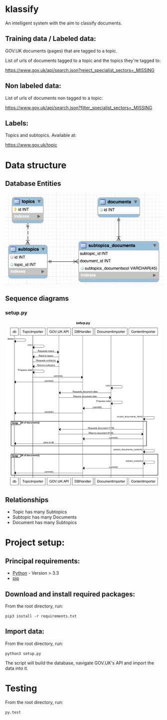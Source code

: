 # klassify

An intelligent system with the aim to classify documents.

## Training data / Labeled data:

GOV.UK documents (pages) that are tagged to a topic.

List of urls of documents tagged to a topic and the topics they're tagged to:

https://www.gov.uk/api/search.json?reject_specialist_sectors=_MISSING

## Non labeled data:

List of urls of documents non tagged to a topic:

https://www.gov.uk/api/search.json?filter_specialist_sectors=_MISSING

## Labels:

Topics and subtopics. Available at:

https://www.gov.uk/topic

# Data structure
## Database Entities

![Data Model](/doc/img/data-model.png "Data Model")

## Sequence diagrams
### setup.py

![setup.py](/doc/img/uml_setup.png "setup.py")

## Relationships

- Topic has many Subtopics
- Subtopic has many Documents
- Document has many Subtopics

# Project setup:

## Principal requirements:

- [Python](https://www.python.org/downloads/) - Version > 3.3
- [pip](https://pypi.python.org/pypi/pip)

## Download and install required packages:

From the root directory, run:

`pip3 install -r requirements.txt`

## Import data:

From the root directory, run:

`python3 setup.py`

The script will build the database, navigate GOV.UK's API and import the data into it.

# Testing

From the root directory, run:

`py.test`
